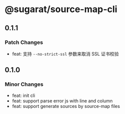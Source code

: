 # @sugarat/source-map-cli

## 0.1.1

### Patch Changes

- feat: 支持 `--no-strict-ssl` 参数来取消 SSL 证书校验

## 0.1.0

### Minor Changes

- feat: init cli
- feat: support parse error js with line and column
- feat: support generate sources by source-map files
